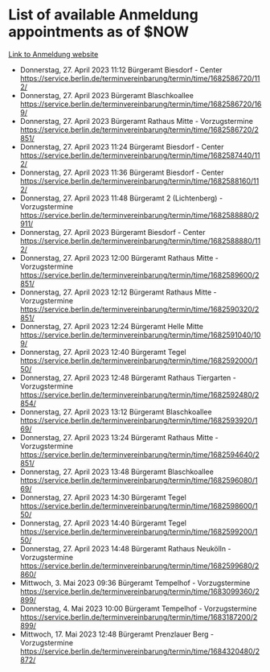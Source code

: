 # List of available Anmeldung appointments as of $NOW
[Link to Anmeldung website](https://service.berlin.de/terminvereinbarung/termin/tag.php?termin=1&anliegen[]=120686&dienstleisterlist=122210,122217,327316,122219,327312,122227,327314,122231,327346,122243,327348,122254,122252,329742,122260,329745,122262,329748,122271,327278,122273,327274,122277,327276,330436,122280,327294,122282,327290,122284,327292,122291,327270,122285,327266,122286,327264,122296,327268,150230,329760,122297,327286,122294,327284,122312,329763,122314,329775,122304,327330,122311,327334,122309,327332,317869,122281,327352,122279,329772,122283,122276,327324,122274,327326,122267,329766,122246,327318,122251,327320,122257,327322,122208,327298,122226,327300&herkunft=http%3A%2F%2Fservice.berlin.de%2Fdienstleistung%2F120686%2F)
- Donnerstag, 27. April 2023 11:12 Bürgeramt Biesdorf - Center https://service.berlin.de/terminvereinbarung/termin/time/1682586720/112/
- Donnerstag, 27. April 2023  Bürgeramt Blaschkoallee https://service.berlin.de/terminvereinbarung/termin/time/1682586720/169/
- Donnerstag, 27. April 2023  Bürgeramt Rathaus Mitte - Vorzugstermine https://service.berlin.de/terminvereinbarung/termin/time/1682586720/2851/
- Donnerstag, 27. April 2023 11:24 Bürgeramt Biesdorf - Center https://service.berlin.de/terminvereinbarung/termin/time/1682587440/112/
- Donnerstag, 27. April 2023 11:36 Bürgeramt Biesdorf - Center https://service.berlin.de/terminvereinbarung/termin/time/1682588160/112/
- Donnerstag, 27. April 2023 11:48 Bürgeramt 2 (Lichtenberg) - Vorzugstermine https://service.berlin.de/terminvereinbarung/termin/time/1682588880/2911/
- Donnerstag, 27. April 2023  Bürgeramt Biesdorf - Center https://service.berlin.de/terminvereinbarung/termin/time/1682588880/112/
- Donnerstag, 27. April 2023 12:00 Bürgeramt Rathaus Mitte - Vorzugstermine https://service.berlin.de/terminvereinbarung/termin/time/1682589600/2851/
- Donnerstag, 27. April 2023 12:12 Bürgeramt Rathaus Mitte - Vorzugstermine https://service.berlin.de/terminvereinbarung/termin/time/1682590320/2851/
- Donnerstag, 27. April 2023 12:24 Bürgeramt Helle Mitte https://service.berlin.de/terminvereinbarung/termin/time/1682591040/109/
- Donnerstag, 27. April 2023 12:40 Bürgeramt Tegel https://service.berlin.de/terminvereinbarung/termin/time/1682592000/150/
- Donnerstag, 27. April 2023 12:48 Bürgeramt Rathaus Tiergarten - Vorzugstermine https://service.berlin.de/terminvereinbarung/termin/time/1682592480/2854/
- Donnerstag, 27. April 2023 13:12 Bürgeramt Blaschkoallee https://service.berlin.de/terminvereinbarung/termin/time/1682593920/169/
- Donnerstag, 27. April 2023 13:24 Bürgeramt Rathaus Mitte - Vorzugstermine https://service.berlin.de/terminvereinbarung/termin/time/1682594640/2851/
- Donnerstag, 27. April 2023 13:48 Bürgeramt Blaschkoallee https://service.berlin.de/terminvereinbarung/termin/time/1682596080/169/
- Donnerstag, 27. April 2023 14:30 Bürgeramt Tegel https://service.berlin.de/terminvereinbarung/termin/time/1682598600/150/
- Donnerstag, 27. April 2023 14:40 Bürgeramt Tegel https://service.berlin.de/terminvereinbarung/termin/time/1682599200/150/
- Donnerstag, 27. April 2023 14:48 Bürgeramt Rathaus Neukölln - Vorzugstermine https://service.berlin.de/terminvereinbarung/termin/time/1682599680/2860/
- Mittwoch, 3. Mai 2023 09:36 Bürgeramt Tempelhof - Vorzugstermine https://service.berlin.de/terminvereinbarung/termin/time/1683099360/2899/
- Donnerstag, 4. Mai 2023 10:00 Bürgeramt Tempelhof - Vorzugstermine https://service.berlin.de/terminvereinbarung/termin/time/1683187200/2899/
- Mittwoch, 17. Mai 2023 12:48 Bürgeramt Prenzlauer Berg - Vorzugstermine https://service.berlin.de/terminvereinbarung/termin/time/1684320480/2872/
